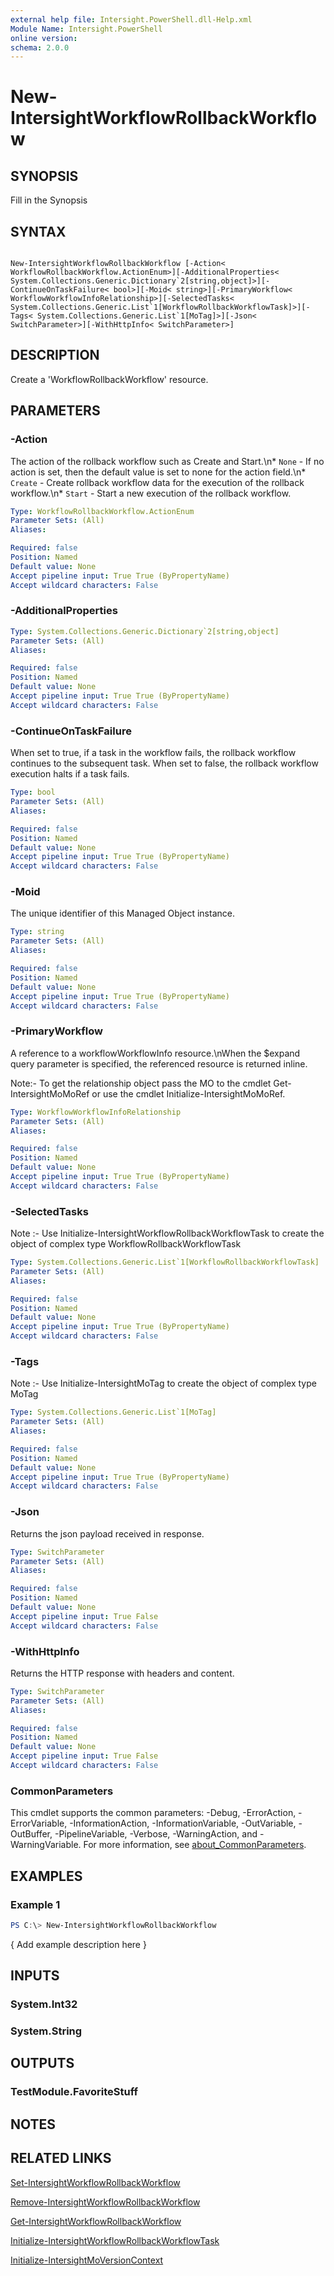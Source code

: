 ```yaml
---
external help file: Intersight.PowerShell.dll-Help.xml
Module Name: Intersight.PowerShell
online version:
schema: 2.0.0
---
```


# New-IntersightWorkflowRollbackWorkflow

## SYNOPSIS
Fill in the Synopsis

## SYNTAX

```

New-IntersightWorkflowRollbackWorkflow [-Action< WorkflowRollbackWorkflow.ActionEnum>][-AdditionalProperties< System.Collections.Generic.Dictionary`2[string,object]>][-ContinueOnTaskFailure< bool>][-Moid< string>][-PrimaryWorkflow< WorkflowWorkflowInfoRelationship>][-SelectedTasks< System.Collections.Generic.List`1[WorkflowRollbackWorkflowTask]>][-Tags< System.Collections.Generic.List`1[MoTag]>][-Json< SwitchParameter>][-WithHttpInfo< SwitchParameter>]

```

## DESCRIPTION
Create a &apos;WorkflowRollbackWorkflow&apos; resource.

## PARAMETERS

### -Action
The action of the rollback workflow such as Create and Start.\n* `None` - If no action is set, then the default value is set to none for the action field.\n* `Create` - Create rollback workflow data for the execution of the rollback workflow.\n* `Start` - Start a new execution of the rollback workflow.

```yaml
Type: WorkflowRollbackWorkflow.ActionEnum
Parameter Sets: (All)
Aliases:

Required: false
Position: Named
Default value: None
Accept pipeline input: True True (ByPropertyName)
Accept wildcard characters: False
```

### -AdditionalProperties


```yaml
Type: System.Collections.Generic.Dictionary`2[string,object]
Parameter Sets: (All)
Aliases:

Required: false
Position: Named
Default value: None
Accept pipeline input: True True (ByPropertyName)
Accept wildcard characters: False
```

### -ContinueOnTaskFailure
When set to true, if a task in the workflow fails, the rollback workflow continues to the subsequent task. When set to false, the rollback workflow execution halts if a task fails.

```yaml
Type: bool
Parameter Sets: (All)
Aliases:

Required: false
Position: Named
Default value: None
Accept pipeline input: True True (ByPropertyName)
Accept wildcard characters: False
```

### -Moid
The unique identifier of this Managed Object instance.

```yaml
Type: string
Parameter Sets: (All)
Aliases:

Required: false
Position: Named
Default value: None
Accept pipeline input: True True (ByPropertyName)
Accept wildcard characters: False
```

### -PrimaryWorkflow
A reference to a workflowWorkflowInfo resource.\nWhen the $expand query parameter is specified, the referenced resource is returned inline.

 Note:- To get the relationship object pass the MO to the cmdlet Get-IntersightMoMoRef 
or use the cmdlet Initialize-IntersightMoMoRef.

```yaml
Type: WorkflowWorkflowInfoRelationship
Parameter Sets: (All)
Aliases:

Required: false
Position: Named
Default value: None
Accept pipeline input: True True (ByPropertyName)
Accept wildcard characters: False
```

### -SelectedTasks


Note :- Use Initialize-IntersightWorkflowRollbackWorkflowTask to create the object of complex type WorkflowRollbackWorkflowTask

```yaml
Type: System.Collections.Generic.List`1[WorkflowRollbackWorkflowTask]
Parameter Sets: (All)
Aliases:

Required: false
Position: Named
Default value: None
Accept pipeline input: True True (ByPropertyName)
Accept wildcard characters: False
```

### -Tags


Note :- Use Initialize-IntersightMoTag to create the object of complex type MoTag

```yaml
Type: System.Collections.Generic.List`1[MoTag]
Parameter Sets: (All)
Aliases:

Required: false
Position: Named
Default value: None
Accept pipeline input: True True (ByPropertyName)
Accept wildcard characters: False
```

### -Json
Returns the json payload received in response.

```yaml
Type: SwitchParameter
Parameter Sets: (All)
Aliases:

Required: false
Position: Named
Default value: None
Accept pipeline input: True False
Accept wildcard characters: False
```

### -WithHttpInfo
Returns the HTTP response with headers and content.

```yaml
Type: SwitchParameter
Parameter Sets: (All)
Aliases:

Required: false
Position: Named
Default value: None
Accept pipeline input: True False
Accept wildcard characters: False
```


### CommonParameters
This cmdlet supports the common parameters: -Debug, -ErrorAction, -ErrorVariable, -InformationAction, -InformationVariable, -OutVariable, -OutBuffer, -PipelineVariable, -Verbose, -WarningAction, and -WarningVariable. For more information, see [about_CommonParameters](http://go.microsoft.com/fwlink/?LinkID=113216).

## EXAMPLES

### Example 1
```powershell
PS C:\> New-IntersightWorkflowRollbackWorkflow
```

{ Add example description here }

## INPUTS

### System.Int32

### System.String

## OUTPUTS

### TestModule.FavoriteStuff

## NOTES

## RELATED LINKS

[Set-IntersightWorkflowRollbackWorkflow](./Set-IntersightWorkflowRollbackWorkflow.md)

[Remove-IntersightWorkflowRollbackWorkflow](./Remove-IntersightWorkflowRollbackWorkflow.md)

[Get-IntersightWorkflowRollbackWorkflow](./Get-IntersightWorkflowRollbackWorkflow.md)

[Initialize-IntersightWorkflowRollbackWorkflowTask](./Initialize-IntersightWorkflowRollbackWorkflowTask.md)

[Initialize-IntersightMoVersionContext](./Initialize-IntersightMoVersionContext.md)

